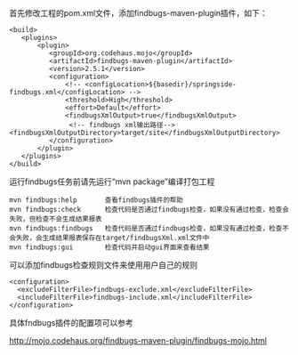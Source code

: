 首先修改工程的pom.xml文件，添加findbugs-maven-plugin插件，如下：

	<build>  
       <plugins>  
           <plugin>  
              <groupId>org.codehaus.mojo</groupId>  
              <artifactId>findbugs-maven-plugin</artifactId>  
              <version>2.5.1</version>  
              <configuration>  
                  <!-- <configLocation>${basedir}/springside-findbugs.xml</configLocation> -->  
                  <threshold>High</threshold>  
                  <effort>Default</effort>  
                  <findbugsXmlOutput>true</findbugsXmlOutput>  
                   <!-- findbugs xml输出路径-->         <findbugsXmlOutputDirectory>target/site</findbugsXmlOutputDirectory>  
              </configuration>  
           </plugin>  
       </plugins>  
    </build>  
运行findbugs任务前请先运行“mvn package”编译打包工程

	mvn findbugs:help       查看findbugs插件的帮助  
	mvn findbugs:check      检查代码是否通过findbugs检查，如果没有通过检查，检查会失败，但检查不会生成结果报表  
	mvn findbugs:findbugs   检查代码是否通过findbugs检查，如果没有通过检查，检查不会失败，会生成结果报表保存在target/findbugsXml.xml文件中  
	mvn findbugs:gui        检查代码并启动gui界面来查看结果  
可以添加findbugs检查规则文件来使用用户自己的规则

	<configuration>  
	  <excludeFilterFile>findbugs-exclude.xml</excludeFilterFile>  
	  <includeFilterFile>findbugs-include.xml</includeFilterFile>  
	</configuration>  

具体fndbugs插件的配置项可以参考

http://mojo.codehaus.org/findbugs-maven-plugin/findbugs-mojo.html